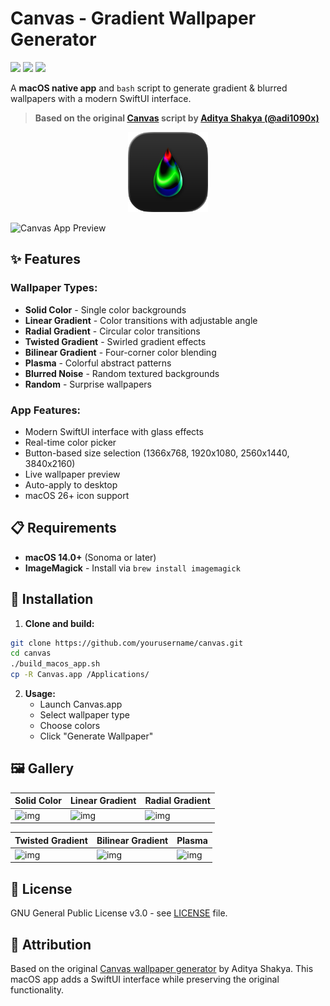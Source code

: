 # Canvas - Gradient Wallpaper Generator

<p align="left">
  <img src="https://img.shields.io/badge/Platform-macOS-blue?style=for-the-badge">
  <img src="https://img.shields.io/badge/Swift-5.0+-orange?style=for-the-badge">
  <img src="https://img.shields.io/badge/License-GPL%20v3-blue?style=for-the-badge">
</p>

A **macOS native app** and `bash` script to generate gradient & blurred wallpapers with a modern SwiftUI interface.

> **Based on the original [Canvas](https://github.com/adi1090x/canvas) script by [Aditya Shakya (@adi1090x)](https://github.com/adi1090x)**

<p align="center">
  <img src="canvas_ico/canvas-macOS-Dark-1024x1024@2x.png" alt="Canvas App Icon" width="128" height="128">
</p>

![Canvas App Preview](../app-preview.png)

## ✨ Features

### Wallpaper Types:
- **Solid Color** - Single color backgrounds
- **Linear Gradient** - Color transitions with adjustable angle
- **Radial Gradient** - Circular color transitions
- **Twisted Gradient** - Swirled gradient effects
- **Bilinear Gradient** - Four-corner color blending
- **Plasma** - Colorful abstract patterns
- **Blurred Noise** - Random textured backgrounds
- **Random** - Surprise wallpapers

### App Features:
- Modern SwiftUI interface with glass effects
- Real-time color picker
- Button-based size selection (1366x768, 1920x1080, 2560x1440, 3840x2160)
- Live wallpaper preview
- Auto-apply to desktop
- macOS 26+ icon support

## 📋 Requirements

- **macOS 14.0+** (Sonoma or later)
- **ImageMagick** - Install via `brew install imagemagick`

## 🚀 Installation

1. **Clone and build:**
```bash
git clone https://github.com/yourusername/canvas.git
cd canvas
./build_macos_app.sh
cp -R Canvas.app /Applications/
```

2. **Usage:**
   - Launch Canvas.app
   - Select wallpaper type
   - Choose colors
   - Click "Generate Wallpaper"

## 🖼️ Gallery

|Solid Color|Linear Gradient|Radial Gradient|
|-|-|-|
|![img](wallpapers/3.png)|![img](wallpapers/5.png)|![img](wallpapers/7.png)|

|Twisted Gradient|Bilinear Gradient|Plasma|
|-|-|-|
|![img](wallpapers/9.png)|![img](wallpapers/11.png)|![img](wallpapers/13.png)|

## 📄 License

GNU General Public License v3.0 - see [LICENSE](LICENSE) file.

## 🙏 Attribution

Based on the original [Canvas wallpaper generator](https://github.com/adi1090x/canvas) by Aditya Shakya. This macOS app adds a SwiftUI interface while preserving the original functionality.